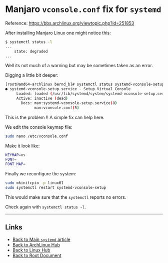 # Manjaro `vconsole.conf` fix for `systemd`

Reference: <https://bbs.archlinux.org/viewtopic.php?id=251853>

After installing Manjaro Linux one might notice this:

```sh
$ systemctl status -l
...
    state: degraded
...
```

Well its not much of a warning but may be sometimes taken as an error.

Digging a little bit deeper:

```sh
[root@amd64-archlinux bernd_b]# systemctl status systemd-vconsole-setup
● systemd-vconsole-setup.service - Setup Virtual Console
     Loaded: loaded (/usr/lib/systemd/system/systemd-vconsole-setup.service; static; vendor preset: disabled)
     Active: inactive (dead)
       Docs: man:systemd-vconsole-setup.service(8)
             man:vconsole.conf(5)
```
This is the problem !!
A simple fix can help here.

We edit the console keymap file:

```sh
sudo nano /etc/vconsole.conf
```

Make it look like:

```sh
KEYMAP=us
FONT=
FONT_MAP=
```

Finally we reconfigure the system:

```sh
sudo mkinitcpio -p linux61
sudo systemctl restart systemd-vconsole-setup
```

This would make sure that the `systemctl` reports no errors.

Check again with `systemctl status -l`.

----
<!-- Footer Begins Here -->
## Links

- [Back to Main `systemd` article](../systemd.md)
- [Back to ArchLinux Hub](./README.md)
- [Back to Linux Hub](../README.md)
- [Back to Root Document](../../README.md)
